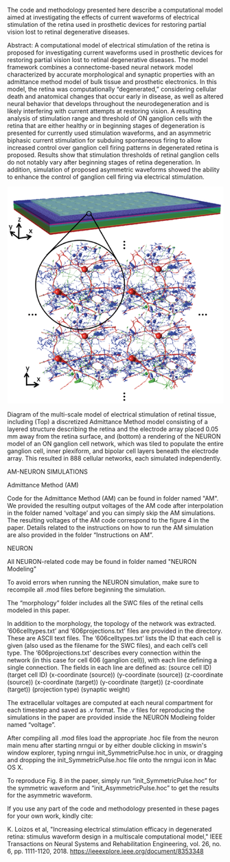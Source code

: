 The code and methodology presented here describe a computational model aimed at investigating the effects of current waveforms of electrical stimulation of the retina used in prosthetic devices for restoring partial vision lost to retinal degenerative diseases.

Abstract: A computational model of electrical stimulation of the retina is proposed for investigating current waveforms used in prosthetic devices for restoring partial vision lost to retinal degenerative diseases. The model framework combines a connectome-based neural network model characterized by accurate morphological and synaptic properties with an admittance method model of bulk tissue and prosthetic electronics. In this model, the retina was computationally “degenerated,” considering cellular death and anatomical changes that occur early in disease, as well as altered neural behavior that develops throughout the neurodegeneration and is likely interfering with current attempts at restoring vision. A resulting analysis of stimulation range and threshold of ON ganglion cells with the retina that are either healthy or in beginning stages of degeneration is presented for currently used stimulation waveforms, and an asymmetric biphasic current stimulation for subduing spontaneous firing to allow increased control over ganglion cell firing patterns in degenerated retina is proposed. Results show that stimulation thresholds of retinal ganglion cells do not notably vary after beginning stages of retina degeneration. In addition, simulation of proposed asymmetric waveforms showed the ability to enhance the control of ganglion cell firing via electrical stimulation.

![AM-NEURON](https://github.com/JavadPaknahad/RetinaModeling/blob/master/AM-NEURON.gif)

Diagram of the multi-scale model of electrical stimulation of retinal tissue, including (Top) a discretized Admittance Method model consisting of a layered structure describing the retina and the electrode array placed 0.05 mm away from the retina surface, and (bottom) a rendering of the NEURON model of an ON ganglion cell network, which was tiled to
populate the entire ganglion cell, inner plexiform, and bipolar cell layers beneath the electrode array. This resulted in 888 cellular networks, each simulated independently.


AM-NEURON SIMULATIONS

Admittance Method (AM)

Code for the Admittance Method (AM) can be found in folder named "AM".
We provided the resulting output voltages of the AM code after interpolation in the folder named ‘voltage’ and you can simply skip the AM simulations. The resulting voltages of the AM code correspond to the figure 4 in the paper. Details related to the instructions on how to run the AM simulation are also provided in the folder “Instructions on AM”.

NEURON

All NEURON-related code may be found in folder named "NEURON Modeling"

To avoid errors when running the NEURON simulation, make sure to recompile all .mod files before beginning the simulation.

The “morphology” folder includes all the SWC files of the retinal cells modeled in this paper.

In addition to the morphology, the topology of the network was extracted. ‘606celltypes.txt’ and ‘606projections.txt’ files are provided in the directory. These are ASCII text files. The ‘606celltypes.txt’ lists the ID that each cell is given (also used as the filename for the SWC files), and each cell’s cell type. The ‘606projections.txt’ describes every connection within the network (in this case for cell 606 (ganglion cell)), with each line defining a single connection. The fields in each line are defined as:
(source cell ID) (target cell ID) (x-coordinate (source)) (y-coordinate (source)) (z-coordinate (source)) (x-coordinate (target)) (y-coordinate (target)) (z-coordinate (target)) (projection type) (synaptic weight)

The extracellular voltages are computed at each neural compartment for each timestep and saved as .v format. The .v files for reproducing the simulations in the paper are provided inside the NEURON Modleing folder named “voltage”.

After compiling all .mod files load the appropriate .hoc file from the neuron main menu after starting nrngui or by either double clicking in mswin's window explorer, typing nrngui init_SymmetricPulse.hoc in unix, or dragging and dropping the init_SymmetricPulse.hoc file onto the nrngui icon in Mac OS X.

To reproduce Fig. 8 in the paper, simply run “init_SymmetricPulse.hoc” for the symmetric waveform and “init_AsymmetricPulse.hoc” to get the results for the asymmetric waveform.



If you use any part of the code and methodology presented in these pages for your own work, kindly cite:

K. Loizos et al, "Increasing electrical stimulation efficacy in degenerated retina: stimulus waveform design in a multiscale computational model," IEEE Transactions on Neural Systems and Rehabilitation Engineering, vol. 26, no. 6, pp. 1111-1120, 2018.
https://ieeexplore.ieee.org/document/8353348

